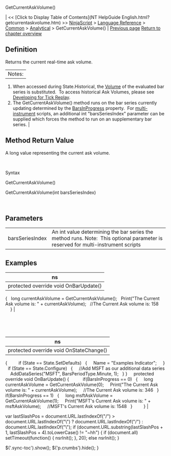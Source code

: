 ﻿










 


GetCurrentAskVolume()







| &lt;&lt; [Click to Display Table of Contents](NT HelpGuide English.html?getcurrentaskvolume.htm) &gt;&gt;
 [NinjaScript](ninjascript.htm) &gt; [Language Reference](language_reference_wip.htm) &gt; [Common](common.htm) &gt; [Analytical](market_data.htm) &gt;
GetCurrentAskVolume() | [Previous page](getcurrentask.htm)
[Return to chapter overview](market_data.htm)










Definition
----------


Returns the current real-time ask volume.





|  |
| --- |
| Notes: 
1. When accessed during State.Historical, the [Volume](volume.htm) of the evaluated bar series is substituted.  To access historical Ask Volumes, please see [Developing for Tick Replay](developing_for__tick_replay.htm).
2. The GetCurrentAskVolume() method runs on the bar series currently updating determined by the [BarsInProgress](barsinprogress.htm) property.  For [multi-instrument](multi-time_frame__instruments.htm) scripts, an additional int "barsSeriesIndex" parameter can be supplied which forces the method to run on an supplementary bar series. |





Method Return Value
-------------------


A long value representing the current ask volume.


 


Syntax  

GetCurrentAskVolume()  

GetCurrentAskVolume(int barsSeriesIndex)


 


Parameters
----------




|  |  |
| --- | --- |
| barsSeriesIndex | An int value determining the bar series the method runs. Note:  This optional parameter is reserved for multi-instrument scripts |





Examples
--------




| ns |
| --- |
| protected override void OnBarUpdate()
{
   long currentAskVolume = GetCurrentAskVolume();
   Print("The Current Ask volume is: " + currentAskVolume);
   //The Current Ask volume is: 158         
} |



 


 




| ns |
| --- |
| protected override void OnStateChange()
{      
   if (State == State.SetDefaults)
   {
     Name = "Examples Indicator";   
   }
   if (State == State.Configure)
   {
     //Add MSFT as our additional data series
     AddDataSeries("MSFT", BarsPeriodType.Minute, 1);
   }
}   
 
protected override void OnBarUpdate()
{         
   if(BarsInProgress == 0)
   {
     long currentAskVolume = GetCurrentAskVolume(0);
     Print("The Current Ask volume is: " + currentAskVolume);
     //The Current Ask volume is: 346
   }
   
   if(BarsInProgress == 1)
   {
     long msftAskVolume = GetCurrentAskVolume(1);
     Print("MSFT's Current Ask volume is: " + msftAskVolume);
     //MSFT's Current Ask volume is: 1548
   }         
} |






 
 var lastSlashPos = document.URL.lastIndexOf("/") &gt; document.URL.lastIndexOf("\\") ? document.URL.lastIndexOf("/") : document.URL.lastIndexOf("\\");
 if (document.URL.substring(lastSlashPos + 1, lastSlashPos + 4).toLowerCase() != "~hh") {
 if (document.all) setTimeout(function() {
 nsrInit();
 }, 20);
 else nsrInit();
 }
 
 
 $('.sync-toc').show();
 $('p.crumbs').hide();
 }
 
 
 



